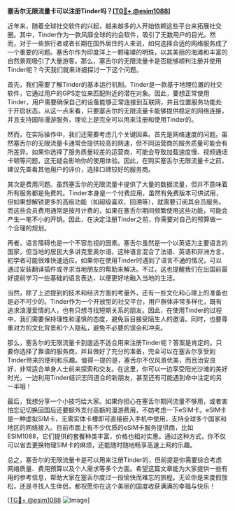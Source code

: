 **塞舌尔无限流量卡可以注册Tinder吗？[[TG💪+ @esim1088](https://t.me/s/esim1088)]**

近年来，随着全球社交软件的兴起，越来越多的人开始依赖这些平台来拓展社交圈。其中，Tinder作为一款风靡全球的约会软件，吸引了无数用户的目光。然而，对于一些旅行者或者长期在国外居住的人来说，如何选择合适的网络服务成了一个重要的问题。塞舌尔作为印度洋上一颗璀璨的明珠，以其美丽的海滩和丰富的自然景观吸引了大量游客。那么，塞舌尔的无限流量卡是否能够顺利注册并使用Tinder呢？今天我们就来详细探讨一下这个问题。

首先，我们需要了解Tinder的基本运行机制。Tinder是一款基于地理位置的社交软件，它通过用户的GPS定位来匹配附近的潜在对象。因此，要想正常使用Tinder，用户需要确保自己的设备能够正常连接到互联网，并且位置服务功能处于开启状态。从这一点来看，只要塞舌尔的无限流量卡能够提供稳定的网络连接，并且支持国际漫游服务，理论上是完全可以用来注册和使用Tinder的。

然而，在实际操作中，我们还需要考虑几个关键因素。首先是网络速度的问题。虽然塞舌尔的无限流量卡通常会提供较高的网速，但不同运营商的服务质量可能会有所差异。如果你选择了服务质量较差的运营商，可能会导致加载速度慢、视频通话卡顿等问题，这无疑会影响你的使用体验。因此，在购买塞舌尔无限流量卡之前，建议先查看其他用户的评价，选择口碑较好的服务商。

其次是费用问题。虽然塞舌尔的无限流量卡提供了大量的数据流量，但并不意味着所有服务都是免费的。Tinder本身是一个付费应用，虽然有免费版本可供试用，但如果想解锁更多的高级功能（如超级喜欢、回溯等），就需要订阅其会员服务。而这些会员费用通常是按月计费的，如果在塞舌尔期间频繁使用这些功能，可能会产生一笔不小的开销。因此，在决定注册Tinder之前，你需要对自己的预算做一个合理的规划。

再者，语言障碍也是一个不容忽视的因素。塞舌尔虽然是一个以英语为主要语言的国家，但当地的居民大多讲克里奥尔语，这种语言混合了法语、英语和非洲方言，初学者可能很难快速适应。如果你在使用Tinder时遇到了语言不通的情况，可以通过安装翻译插件或寻求当地朋友的帮助来解决。不过，这也提醒我们在出国前最好提前学习一些基础的语言表达，以便更好地融入当地的生活。

当然，除了上述提到的技术和经济方面的考量外，还有一些文化和心理上的准备也是必不可少的。Tinder作为一个开放型的社交平台，用户群体非常多样化，既有追求浪漫爱情的人，也有只想寻找短期关系的朋友。因此，在使用Tinder的过程中，我们需要保持理性和谨慎的态度，避免盲目接受陌生人的邀请。同时，也要尊重对方的文化背景和个人隐私，避免不必要的误会和冲突。

那么，塞舌尔的无限流量卡到底适不适合用来注册Tinder呢？答案是肯定的。只要你选择了靠谱的服务商，并且做好了充分的准备，完全可以在塞舌尔享受到Tinder带来的便利和乐趣。值得一提的是，塞舌尔不仅风景优美，而且治安良好，非常适合单身人士前来探索和交友。在这里，你可以一边享受阳光沙滩的美好时光，一边利用Tinder结识志同道合的新朋友，甚至还有可能遇到命中注定的另一半哦！

最后，我想分享一个小技巧给大家。如果你担心在塞舌尔期间流量不够用，或者害怕忘记切换回国后还要额外支付高额的漫游费用，不妨考虑一下eSIM卡。eSIM卡是一种虚拟SIM卡，无需实体卡槽即可直接嵌入手机中使用，支持全球多个国家和地区的网络接入。目前市面上有不少优质的eSIM卡服务提供商，比如ESIM1088，它们提供的套餐种类丰富，价格也相对实惠。通过这种方式，你不仅可以省去更换物理SIM卡的麻烦，还能随时随地畅享高速上网的乐趣。

总之，塞舌尔的无限流量卡是可以用来注册Tinder的，但前提是你需要综合考虑网络质量、费用预算以及个人需求等多个方面。希望这篇文章能为大家提供一些有用的参考信息，帮助大家在塞舌尔度过一段愉快而难忘的旅程。无论你是来度假放松，还是寻找人生伴侣，都祝愿你在这个美丽的国度收获满满的幸福与快乐！

[[TG💪+ @esim1088](https://t.me/s/esim1088) ![Image](https://i.postimg.cc/4NQfJmqS/Snipaste-2025-05-13-00-14-12.png)]